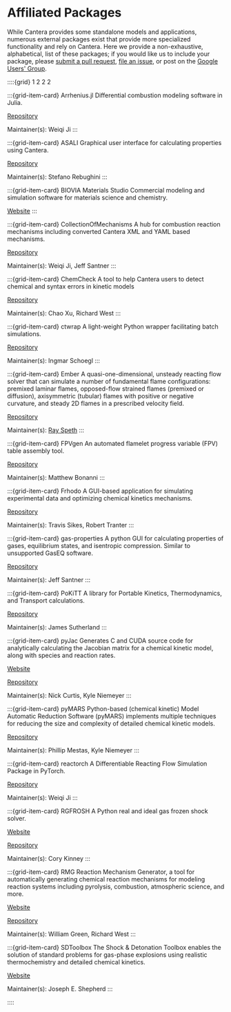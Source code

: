 # Affiliated Packages

While Cantera provides some standalone models and applications, numerous external
packages exist that provide more specialized functionality and rely on Cantera. Here we
provide a non-exhaustive, alphabetical, list of these packages; if you would like us to
include your package, please [submit a pull request](https://github.com/cantera/cantera-website/pulls),
[file an issue](https://github.com/cantera/cantera-website/issues/new), or
post on the [Google Users' Group](https://groups.google.com/g/cantera-users).

::::{grid} 1 2 2 2

:::{grid-item-card} Arrhenius.jl
Differential combustion modeling software in Julia.

[Repository](https://github.com/DENG-MIT/Arrhenius.jl)

Maintainer(s): Weiqi Ji
:::

:::{grid-item-card}  ASALI
Graphical user interface for calculating properties using Cantera.

[Repository](https://github.com/srebughini/ASALI)

Maintainer(s): Stefano Rebughini
:::

:::{grid-item-card} BIOVIA Materials Studio
Commercial modeling and simulation software for materials science and chemistry.

[Website](https://www.3ds.com/products/biovia/materials-studio)
:::

:::{grid-item-card} CollectionOfMechanisms
A hub for combustion reaction mechanisms including converted Cantera XML and YAML based
mechanisms.

[Repository](https://github.com/jiweiqi/CollectionOfMechanisms)

Maintainer(s): Weiqi Ji, Jeff Santner
:::

:::{grid-item-card} ChemCheck
A tool to help Cantera users to detect chemical and syntax errors in kinetic models

[Repository](https://github.com/comocheng/ChemCheck)

Maintainer(s): Chao Xu, Richard West
:::

:::{grid-item-card} ctwrap
A light-weight Python wrapper facilitating batch simulations.

[Repository](https://github.com/microcombustion/ctwrap)

Maintainer(s): Ingmar Schoegl
:::

:::{grid-item-card} Ember
A quasi-one-dimensional, unsteady reacting flow solver that can simulate a number of
fundamental flame configurations: premixed laminar flames, opposed-flow strained flames
(premixed or diffusion), axisymmetric (tubular) flames with positive or negative
curvature, and steady 2D flames in a prescribed velocity field.

[Repository](https://github.com/speth/ember)

Maintainer(s): [Ray Speth](https://github.com/speth)
:::

:::{grid-item-card} FPVgen
An automated flamelet progress variable (FPV) table assembly tool.

[Repository](https://github.com/IhmeGroup/FPVgen)

Maintainer(s): Matthew Bonanni
:::

:::{grid-item-card} Frhodo
A GUI-based application for simulating experimental data and optimizing chemical
kinetics mechanisms.

[Repository](https://github.com/Argonne-National-Laboratory/Frhodo)

Maintainer(s): Travis Sikes, Robert Tranter
:::

:::{grid-item-card} gas-properties
A python GUI for calculating properties of gases, equilibrium states, and isentropic
compression. Similar to unsupported GasEQ software.

[Repository](https://github.com/jsantner/gas-properties)

Maintainer(s): Jeff Santner
:::

:::{grid-item-card} PoKiTT
A library for Portable Kinetics, Thermodynamics, and Transport calculations.

[Repository](https://gitlab.multiscale.utah.edu/common/PoKiTT)

Maintainer(s): James Sutherland
:::

:::{grid-item-card} pyJac
Generates C and CUDA source code for analytically calculating the Jacobian matrix for a
chemical kinetic model, along with species and reaction rates.

[Website](http://slackha.github.io/pyJac/)

[Repository](https://github.com/SLACKHA/pyJac)

Maintainer(s): Nick Curtis, Kyle Niemeyer
:::

:::{grid-item-card} pyMARS
Python-based (chemical kinetic) Model Automatic Reduction Software (pyMARS) implements
multiple techniques for reducing the size and complexity of detailed chemical kinetic
models.

[Repository](https://github.com/Niemeyer-Research-Group/pyMARS)

Maintainer(s): Phillip Mestas, Kyle Niemeyer
:::

:::{grid-item-card} reactorch
A Differentiable Reacting Flow Simulation Package in PyTorch.

[Repository](https://github.com/DENG-MIT/reactorch)

Maintainer(s): Weiqi Ji
:::

:::{grid-item-card} RGFROSH
A Python real and ideal gas frozen shock solver.

[Website](https://VasuLab.github.io/RGFROSH)

[Repository](https://github.com/VasuLab/RGFROSH)

Maintainer(s): Cory Kinney
:::

:::{grid-item-card} RMG
Reaction Mechanism Generator, a tool for automatically generating chemical reaction
mechanisms for modeling reaction systems including pyrolysis, combustion, atmospheric
science, and more.

[Website](https://rmg.mit.edu)

[Repository](https://github.com/ReactionMechanismGenerator/RMG-Py)

Maintainer(s): William Green, Richard West
:::

:::{grid-item-card} SDToolbox
The Shock & Detonation Toolbox enables the solution of standard problems for gas-phase
explosions using realistic thermochemistry and detailed chemical kinetics.

[Website](http://shepherd.caltech.edu/EDL/PublicResources/sdt/)

Maintainer(s): Joseph E. Shepherd
:::

::::
